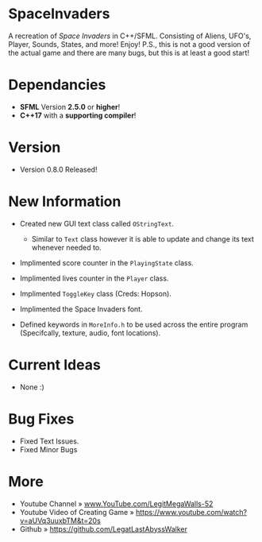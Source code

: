# SpaceInvaders
A recreation of _Space Invaders_ in C++/SFML. 
Consisting of Aliens, UFO's, Player, Sounds, States, and more! Enjoy!
P.S., this is not a good version of the actual game and there are many bugs, but this is at least a good start!


# Dependancies
* **SFML** Version **2.5.0** or **higher**!
* **C++17** with a **supporting compiler**!

# Version
* Version 0.8.0 Released!

# New Information
* Created new GUI text class called `OStringText`.
  - Similar to `Text` class however it is able to update and change its text whenever needed to. 
  
* Implimented score counter in the `PlayingState` class.
* Implimented lives counter in the `Player` class.
* Implimented `ToggleKey` class (Creds: Hopson).
* Implimented the Space Invaders font.
* Defined keywords in `MoreInfo.h` to be used across the entire program (Specifcally, texture, audio, font locations).

# Current Ideas
* None :)

# Bug Fixes
* Fixed Text Issues.
* Fixed Minor Bugs

# More
* Youtube Channel                » www.YouTube.com/LegitMegaWalls-52
* Youtube Video of Creating Game » https://www.youtube.com/watch?v=aUVq3uuxbTM&t=20s
* Github                         » https://github.com/LegatLastAbyssWalker
